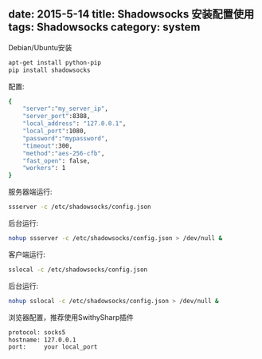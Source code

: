 date: 2015-5-14
title: Shadowsocks 安装配置使用
tags: Shadowsocks
category: system
---

Debian/Ubuntu安装
```bash
apt-get install python-pip
pip install shadowsocks
```
配置:
```bash
{
    "server":"my_server_ip",
    "server_port":8388,
    "local_address": "127.0.0.1",
    "local_port":1080,
    "password":"mypassword",
    "timeout":300,
    "method":"aes-256-cfb",
    "fast_open": false,
    "workers": 1
}
```
服务器端运行:
```bash
ssserver -c /etc/shadowsocks/config.json
```
后台运行:
```bash
nohup ssserver -c /etc/shadowsocks/config.json > /dev/null &
```
客户端运行:
```bash
sslocal -c /etc/shadowsocks/config.json
```
后台运行:
```bash
nohup sslocal -c /etc/shadowsocks/config.json > /dev/null &
```
浏览器配置，推荐使用SwithySharp插件
```bash
protocol: socks5
hostname: 127.0.0.1
port:     your local_port
```